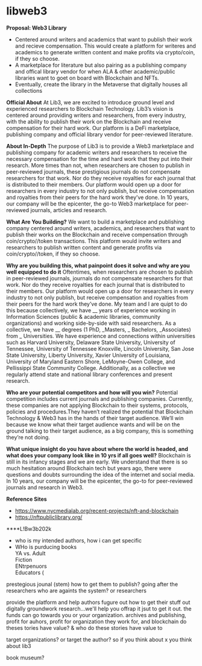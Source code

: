 # libweb3
**Proposal: Web3 Library**
- Centered around writers and academics that want to publish their work and recieve compensation. This would create a platform for writeres and academics to generate written content and make profits via crypto/coin, if they so choose. 
- A marketplace for literature but also pairing as a publishing company and offical library vendor for when ALA & other academic/public libraries want to goet on board with Blockchain and NFTs.
- Eventually, create the library in the Metaverse that digitally houses all collections 

**Official About**
  At Lib3, we are excited to introduce ground level and experienced researchers to Blockchain Technology. Lib3’s vision is centered around providing writers and researchers, from every industry, with the ability to publish their work on the Blockchain and receive compensation for their hard work. Our platform is a DeFi marketplace, publishing company and official library vendor for peer-reviewed literature. 

**About In-Depth**
  The purpose of Lib3 is to provide a Web3 marketplace and publishing company for academic writers and researchers to receive the necessary compensation for the time and hard work that they put into their research. More times than not, when researchers are chosen to publish in peer-reviewed journals, these prestigious journals do not compensate researchers for that work. Nor do they receive royalties for each journal that is distributed to their members. Our platform would open up a door for researchers in every industry to not only publish, but receive compensation and royalties from their peers for the hard work they’ve done. In 10 years, our company will be the epicenter, the go-to Web3 marketplace for peer-reviewed journals, articles  and research. 

**What Are You Building?**
  We want to build a marketplace and publishing company centered around writers, academics, and researchers that want to publish their works on the Blockchain and receive compensation through coin/crypto//token transactions. This platform would invite writers and researchers to publish written content and generate profits via coin/crypto//token, if they so choose. 
  
**Why are you building this, what painpoint does it solve and why are you well equipped to do it**
  Oftentimes, when researchers are chosen to publish in peer-reviewed journals, journals do not compensate researchers for that work. Nor do they receive royalties for each journal that is distributed to their members. Our platform would open up a door for researchers in every industry to not only publish, but receive compensation and royalties from their peers for the hard work they’ve done. 
  My team and I are quipt to do this because collectively, we have __ years of experience working in Information Sciences (public & academic libraries, community organizations) and working side-by-side with said researchers. As a collective, we have __ degrees (1 PhD, _Masters, _ Bachelors, _Associates) from _ Universities. We have experience and connections within universities such as Harvard University, Delaware State University, University of Tennessee, University of Tennessee Knoxville, Lincoln University, San Jose State University, Liberty University, Xavier University of Louisiana, University of Maryland Eastern Shore, LeMoyne-Owen College, and Pellissippi State Community College. Additionally, as a collective we regularly attend state and national library conferences and present research. 
  
**Who are your potential competitors and how will you win?**
  Potential competition includes current journals and publishing companies. Currently, these companies are not applying Blockchain to their systems, protocols, policies and procedures.They haven’t realized the potential that Blockchain Technology & Web3 has in the hands of their target audience. We’ll win because we know what their target audience wants and will be on the ground talking to their target audience, as a big company, this is something they’re not doing. 

**What unique insight do you have about where the world is headed, and what does your company look like in 10 yrs if all goes well?**
Blockchain is still in its infancy stages and we are early. We understand that there is so much hesitation around Blockchain tech but years ago, there were questions and doubts surrounding the idea of the internet and social media. In 10 years, our company will be the epicenter, the go-to for peer-reviewed journals and research in Web3.


**Reference Sites**
- https://www.nycmedialab.org/recent-projects/nft-and-blockchain
- https://nftpubliclibrary.org/

****L!Bw3b202k

- who is my intended authors, how i can get specific 
- WHo is purducing books  
YA vs. Adult   
Fiction   
ENtrpenuors   
Educators (  


prestegious jounal (stem)
how to get them to publish? going after the researchers who are againts the system? or researchers 

provide the platform and help authors fugure out how to get their stuff out digitally 
groundwork research...we'll help you offrap it jsut to get it out. the funds can go towards you or your organization. 
archives and publishing, profit for auhors, profit for organization they work for, and blockchain 
do theses tories have value? & who do these stories have value to

target organizations? or target the author?
so if you think about x you think about lib3

book museum?

